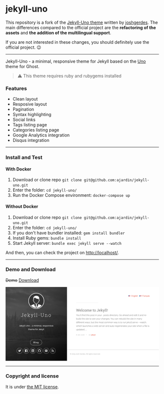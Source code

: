 # jekyll-uno

This repository is a fork of the [Jekyll-Uno theme](https://github.com/joshgerdes/jekyll-uno) written by
[joshgerdes](https://github.com/joshgerdes). The main differences compared to the official project are the **refactoring
of the assets** and **the addition of the multilingual support**.

If you are not interested in these changes, you should definitely use the official project. :wink:

---

Jekyll-Uno - a minimal, responsive theme for Jekyll based on the [Uno](https://github.com/daleanthony/Uno) theme for Ghost.

> :warning:
  This theme requires ruby and rubygems installed

### Features

* Clean layout
* Resposive layout
* Pagination
* Syntax highlighting
* Social links
* Tags listing page
* Categories listing page
* Google Analytics integration
* Disqus integration

---

### Install and Test

#### With Docker
1. Download or clone repo `git clone git@github.com:ajardin/jekyll-uno.git`
2. Enter the folder: `cd jekyll-uno/`
3. Run the Docker Compose environment: `docker-compose up`

#### Without Docker
1. Download or clone repo `git clone git@github.com:ajardin/jekyll-uno.git`
2. Enter the folder: `cd jekyll-uno/`
3. If you don't have bundler installed: `gem install bundler`
3. Install Ruby gems: `bundle install`
4. Start Jekyll server: `bundle exec jekyll serve --watch`

And then, you can check the project on [http://localhost/](http://localhost/).

---

### Demo and Download

~~Demo~~
[Download](https://github.com/ajardin/jekyll-uno/archive/master.zip)

![jekyll-uno - free Jekyll theme](/screenshot.png)

---

### Copyright and license

It is under [the MIT license](/LICENSE).
